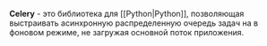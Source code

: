 **Celery** - это библиотека для [[Python|Python]], позволяющая выстраивать асинхронную распределенную очередь задач на в фоновом режиме, не загружая основной поток приложения.